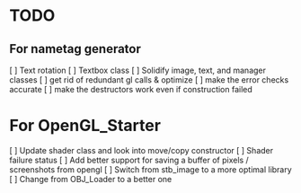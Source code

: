 # TODO

## For nametag generator
[ ] Text rotation
[ ] Textbox class
[ ] Solidify image, text, and manager classes
[ ] get rid of redundant gl calls & optimize
[ ] make the error checks accurate
[ ] make the destructors work even if construction failed

# For OpenGL_Starter
[ ] Update shader class and look into move/copy constructor
[ ] Shader failure status
[ ] Add better support for saving a buffer of pixels / screenshots from opengl
[ ] Switch from stb_image to a more optimal library
[ ] Change from OBJ_Loader to a better one
